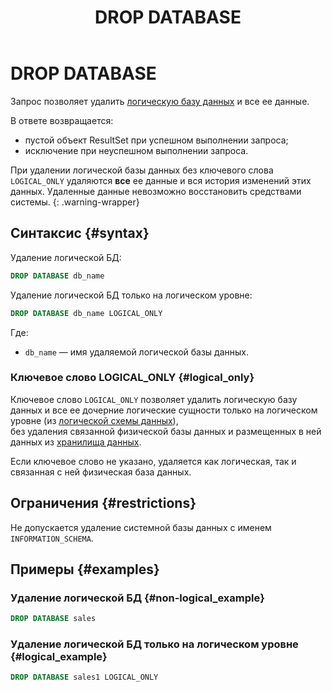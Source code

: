 ﻿---
layout: default
title: DROP DATABASE
nav_order: 16
parent: Запросы SQL+
grand_parent: Справочная информация
has_children: false
has_toc: false
---

# DROP DATABASE

Запрос позволяет удалить [логическую базу данных](../../../overview/main_concepts/logical_db/logical_db.md) 
и все ее данные.

В ответе возвращается:
*   пустой объект ResultSet при успешном выполнении запроса;
*   исключение при неуспешном выполнении запроса.

При удалении логической базы данных без ключевого слова `LOGICAL_ONLY` удаляются **все** ее 
данные и вся история изменений этих данных. Удаленные данные невозможно восстановить средствами системы.
{: .warning-wrapper}

## Синтаксис {#syntax}

Удаление логической БД:

```sql
DROP DATABASE db_name
```

Удаление логической БД только на логическом уровне:

```sql
DROP DATABASE db_name LOGICAL_ONLY
```

Где:
*   `db_name` — имя удаляемой логической базы данных.

### Ключевое слово LOGICAL_ONLY {#logical_only}

Ключевое слово `LOGICAL_ONLY` позволяет удалить логическую базу данных и все ее дочерние логические сущности 
только на логическом уровне (из [логической схемы данных](../../../overview/main_concepts/logical_schema/logical_schema.md)),  
без удаления связанной физической базы данных и размещенных в ней данных из 
[хранилища данных](../../../overview/main_concepts/data_storage/data_storage.md).

Если ключевое слово не указано, удаляется как логическая, так и связанная с ней физическая база данных.

## Ограничения {#restrictions}

Не допускается удаление системной базы данных с именем `INFORMATION_SCHEMA`.

## Примеры {#examples}

### Удаление логической БД {#non-logical_example}

```sql
DROP DATABASE sales
```

### Удаление логической БД только на логическом уровне {#logical_example}

```sql
DROP DATABASE sales1 LOGICAL_ONLY
```